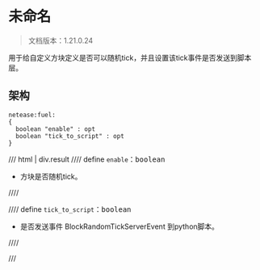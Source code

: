 # 未命名

> 文档版本：1.21.0.24

用于给自定义方块定义是否可以随机tick，并且设置该tick事件是否发送到脚本层。

## 架构

```mcschema
netease:fuel:
{
  boolean "enable" : opt
  boolean "tick_to_script" : opt
}

```

/// html | div.result
//// define
`enable`：<samp>boolean</samp>

- 方块是否随机tick。


////


//// define
`tick_to_script`：<samp>boolean</samp>

- 是否发送事件 BlockRandomTickServerEvent 到python脚本。


////


///

